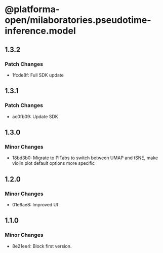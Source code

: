 # @platforma-open/milaboratories.pseudotime-inference.model

## 1.3.2

### Patch Changes

- 1fcde8f: Full SDK update

## 1.3.1

### Patch Changes

- ac0fb09: Update SDK

## 1.3.0

### Minor Changes

- 18bd3b0: Migrate to PlTabs to switch between UMAP and tSNE, make violin plot default options more specific

## 1.2.0

### Minor Changes

- 01e6ae8: Improved UI

## 1.1.0

### Minor Changes

- 8e21ee4: Block first version.
